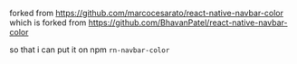 forked from https://github.com/marcocesarato/react-native-navbar-color which is forked from https://github.com/BhavanPatel/react-native-navbar-color

so that i can put it on npm `rn-navbar-color`
